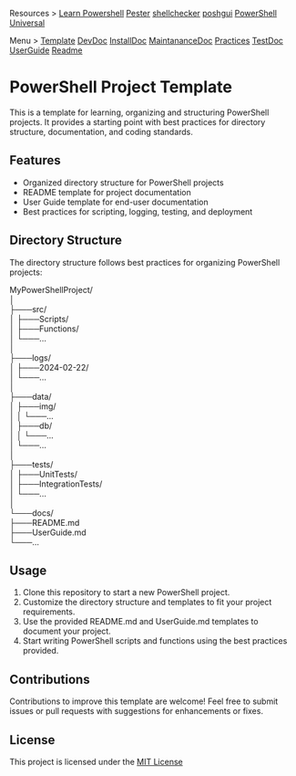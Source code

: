 Resources > [Learn Powershell](https://learn.microsoft.com/en-us/powershell/scripting/how-to-use-docs?view=powershell-7.4) [Pester](https://jeffbrown.tech/getting-started-with-pester-testing-in-powershell/#:~:text=Getting%20Started%20with%20Pester%20Testing%20in%20PowerShell%201,Test%20...%205%20Running%20PowerShell%20Pester%20Tests%20) [shellchecker](https://www.shellcheck.net/) [poshgui](https://app.poshgui.com/) [PowerShell Universal](https://ironmansoftware.com/powershell-universal)

Menu > [Template](https://github.com/deadlydude13/PowershellTemplate/blob/main/README.md) [DevDoc](https://github.com/deadlydude13/PowershellTemplate/blob/main/docs/DevDoc.md) [InstallDoc](https://github.com/deadlydude13/PowershellTemplate/blob/main/docs/InstallDoc.md) [MaintananceDoc](https://github.com/deadlydude13/PowershellTemplate/blob/main/docs/MAintainanceDoc.md) [Practices](https://github.com/deadlydude13/PowershellTemplate/blob/main/docs/Practices.md) [TestDoc](https://github.com/deadlydude13/PowershellTemplate/blob/main/docs/DevDoc.md) [UserGuide](https://github.com/deadlydude13/PowershellTemplate/blob/main/docs/UserGuide.md) [Readme](https://github.com/deadlydude13/PowershellTemplate/blob/main/docs/README.md)    

# PowerShell Project Template

This is a template for learning, organizing and structuring PowerShell projects. It provides a starting point with best practices for directory structure, documentation, and coding standards.

## Features

- Organized directory structure for PowerShell projects
- README template for project documentation
- User Guide template for end-user documentation
- Best practices for scripting, logging, testing, and deployment

## Directory Structure

The directory structure follows best practices for organizing PowerShell projects:

MyPowerShellProject/<br>
│<br>
    ├───src/<br>
    │ ├───Scripts/<br>
    │ ├───Functions/<br>
    │ └───...<br>
    │<br>
    ├───logs/<br>
    │ ├───2024-02-22/<br>
    │ └───...<br>
    │<br>
    ├───data/<br>
    │ ├───img/<br>
    │ │ └───...<br>
    │ ├───db/<br>
    │ │ └───...<br>
    │ └───...<br>
    │<br>
    ├───tests/<br>
    │ ├───UnitTests/<br>
    │ ├───IntegrationTests/<br>
    │ └───...<br>
    │<br>
    └───docs/<br>
    ├───README.md<br>
    ├───UserGuide.md<br>
    └───...<br>

## Usage

1. Clone this repository to start a new PowerShell project.
2. Customize the directory structure and templates to fit your project requirements.
3. Use the provided README.md and UserGuide.md templates to document your project.
4. Start writing PowerShell scripts and functions using the best practices provided.

## Contributions

Contributions to improve this template are welcome! Feel free to submit issues or pull requests with suggestions for enhancements or fixes.

## License

This project is licensed under the [MIT License](https://mit-license.org/)
